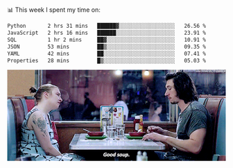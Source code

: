 📊 This week I spent my time on:
<!--START_SECTION:waka-->

```text
Python       2 hrs 31 mins   ██████▓░░░░░░░░░░░░░░░░░░   26.56 %
JavaScript   2 hrs 16 mins   ██████░░░░░░░░░░░░░░░░░░░   23.91 %
SQL          1 hr 2 mins     ██▓░░░░░░░░░░░░░░░░░░░░░░   10.91 %
JSON         53 mins         ██▒░░░░░░░░░░░░░░░░░░░░░░   09.35 %
YAML         42 mins         ██░░░░░░░░░░░░░░░░░░░░░░░   07.41 %
Properties   28 mins         █▒░░░░░░░░░░░░░░░░░░░░░░░   05.03 %
```

<!--END_SECTION:waka-->


![](goodSoup.gif)
